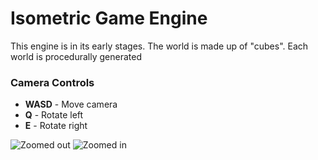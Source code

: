 <h1>Isometric Game Engine</h1>
This engine is in its early stages.
The world is made up of "cubes". Each world is procedurally generated
<h3>Camera Controls</h3>
<ul>
  <li><b>WASD</b> - Move camera</li>
  <li><b>Q</b> - Rotate left</li>
  <li><b>E</b> - Rotate right</li>
</ul>

![Zoomed out](https://cloud.githubusercontent.com/assets/684942/9772707/edbaae28-570b-11e5-954b-614f5c3bae69.jpg)
![Zoomed in](https://cloud.githubusercontent.com/assets/684942/9772711/f19fa9bc-570b-11e5-8af2-b41998ffb809.jpg)
